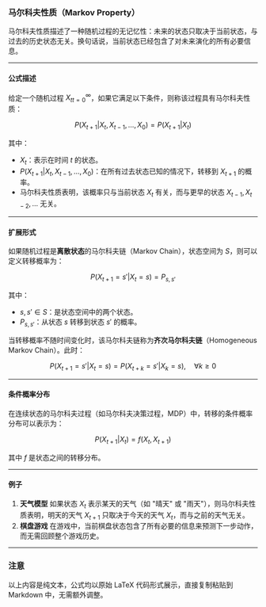 ### 马尔科夫性质（Markov Property）

马尔科夫性质描述了一种随机过程的无记忆性：未来的状态只取决于当前状态，与过去的历史状态无关。换句话说，当前状态已经包含了对未来演化的所有必要信息。

------

#### 公式描述

给定一个随机过程 ${X_t}_{t=0}^{\infty}$，如果它满足以下条件，则称该过程具有马尔科夫性质：

$$
P(X_{t+1} | X_t, X_{t-1}, \dots, X_0) = P(X_{t+1} | X_t)
$$

其中：

- $X_t$：表示在时间 $t$ 的状态。
- $P(X_{t+1} | X_t, X_{t-1}, \dots, X_0)$：在所有过去状态已知的情况下，转移到 $X_{t+1}$ 的概率。
- 马尔科夫性质表明，该概率只与当前状态 $X_t$ 有关，而与更早的状态 $X_{t-1}, X_{t-2}, \dots$ 无关。

------

#### 扩展形式

如果随机过程是**离散状态**的马尔科夫链（Markov Chain），状态空间为 $S$，则可以定义转移概率为：

$$
P(X_{t+1} = s' | X_t = s) = P_{s, s'}
$$

其中：

- $s, s' \in S$：是状态空间中的两个状态。
- $P_{s, s'}$：从状态 $s$ 转移到状态 $s'$ 的概率。

当转移概率不随时间变化时，该马尔科夫链称为**齐次马尔科夫链**（Homogeneous Markov Chain）。此时：

$$
P(X_{t+1} = s' | X_t = s) = P(X_{t+k} = s' | X_k = s), \quad \forall k \geq 0
$$

------

#### 条件概率分布

在连续状态的马尔科夫过程（如马尔科夫决策过程，MDP）中，转移的条件概率分布可以表示为：

$$
P(X_{t+1} | X_t) = f(X_t, X_{t+1})
$$

其中 $f$ 是状态之间的转移分布。

------

#### 例子

1. **天气模型**
    如果状态 $X_t$ 表示某天的天气（如 "晴天" 或 "雨天"），则马尔科夫性质表明，明天的天气 $X_{t+1}$ 只取决于今天的天气 $X_t$，而与之前的天气无关。
2. **棋盘游戏**
    在游戏中，当前棋盘状态包含了所有必要的信息来预测下一步动作，而无需回顾整个游戏历史。

------

### 注意

以上内容是纯文本，公式均以原始 LaTeX 代码形式展示，直接复制粘贴到 Markdown 中，无需额外调整。
